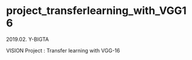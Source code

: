 # project_transferlearning_with_VGG16

2019.02. Y-BIGTA

VISION Project : Transfer learning with VGG-16
